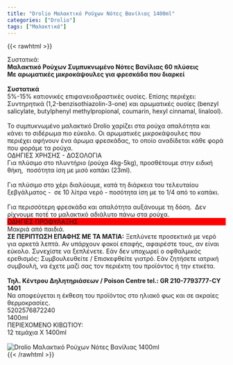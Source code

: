 ```yaml
---
title: "Drolio Μαλακτικό Ρούχων Νότες Βανίλιας 1400ml"
categories: ["Drolio"]
tags: ["Μαλακτικά"]
---
```

{{< rawhtml >}}

<div class="sload174"><div class="product"><div id="sistatika">Συστατικά:</div><div class="alltext"><strong>Μαλακτικό Ρούχων Συμπυκνωμένο Νότες Βανίλιας 60 πλύσεις<br>Με αρωματικές μικροκάψουλες για φρεσκάδα που διαρκεί</strong><br><br><strong>Συστατικά</strong><br>5%-15% κατιονικές επιφανειοδραστικές ουσίες. Επίσης περιέχει: Συντηρητικά (1,2-benzisothiazolin-3-one) και αρωματικές ουσίες (benzyl salicylate, butylphenyl methylpropional, coumarin, hexyl cinnamal, linalool).<br><br>Το συμπυκνωμένο μαλακτικό Drolio χαρίζει στα ρούχα απαλότητα και κάνει το σιδέρωμα πιο εύκολο. Οι αρωματικές μικροκάψουλες που περιέχει αφήνουν ένα άρωμα φρεσκάδας, το οποίο αναδίδεται κάθε φορά που φοράμε τα ρούχα.</div><div class="whead">ΟΔΗΓΙΕΣ ΧΡΗΣΗΣ - ΔΟΣΟΛΟΓΙΑ</div><div class="all2">Για πλύσιμο στο πλυντήριο (ρούχα 4kg-5kg), προσθέτουμε στην ειδική θήκη,&nbsp; ποσότητα ίση με μισό καπάκι (23ml).&nbsp;<br><br>Για πλύσιμο στο χέρι διαλύουμε, κατά τη διάρκεια του τελευταίου ξεβγάλματος -&nbsp; σε 10 λίτρα νερό - ποσότητα ίση με το 1/4 από το καπάκι.&nbsp;<br><br>Για περισσότερη φρεσκάδα και απαλότητα αυξάνουμε τη δόση.&nbsp; Δεν ρίχνουμε ποτέ το μαλακτικό αδιάλυτο πάνω στα ρούχα.</div><div class="keno"></div><div style="background:red" class="whead">ΟΔΗΓΙΕΣ ΠΡΟΦΥΛΑΞΗΣ</div><div class="all2">Μακριά από παιδιά.<br><strong>ΣΕ ΠΕΡΙΠΤΩΣΗ ΕΠΑΦΗΣ ΜΕ ΤΑ ΜΑΤΙΑ:</strong> Ξεπλύνετε προσεκτικά με νερό για αρκετά λεπτά. Αν υπάρχουν φακοί επαφής, αφαιρέστε τους, αν είναι εύκολο. Συνεχίστε να ξεπλένετε. Εάν δεν υποχωρεί ο οφθαλμικός ερεθισμός: Συμβουλευθείτε / Επισκεφθείτε γιατρό. Εάν ζητήσετε ιατρική συμβουλή, να έχετε μαζί σας τον περιέκτη του προϊόντος ή την ετικέτα.<br><br><strong>Τηλ. Κέντρου Δηλητηριάσεων / Poison Centre tel.: GR 210-7793777-CY 1401</strong><br>Να αποφεύγεται η έκθεση του προϊόντος στο ηλιακό φως και σε ακραίες θερμοκρασίες.</div><div class="keno"></div><div id="barcode"><div id="barimage1"></div><span id="bartext">5202576872240</span></div><div id="varos"><div id="varosimage1"></div><span id="varostext">1400ml</span></div><div id="kivotio">ΠΕΡΙΕΧΟΜΕΝΟ ΚΙΒΩΤΙΟΥ:<br>12 τεμάχια Χ 1400ml</div><br><div class="pimg"><img alt="Drolio Μαλακτικό Ρούχων Νότες Βανίλιας 1400ml" title="Drolio Μαλακτικό Ρούχων Νότες Βανίλιας 1400ml" src="/media/images/drolio-malaktiko-rouxwn-notes-banilias-1400ml.jpg"></div></div></div>
{{< /rawhtml >}}


